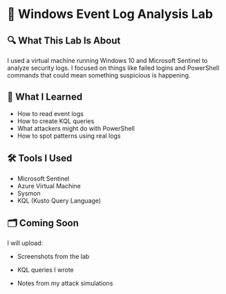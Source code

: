 # 🧪 Windows Event Log Analysis Lab

## 🔍 What This Lab Is About
I used a virtual machine running Windows 10 and Microsoft Sentinel to analyze security logs. I focused on things like failed logins and PowerShell commands that could mean something suspicious is happening.

## 🧠 What I Learned
- How to read event logs
- How to create KQL queries
- What attackers might do with PowerShell
- How to spot patterns using real logs

## 🛠 Tools I Used
- Microsoft Sentinel
- Azure Virtual Machine
- Sysmon
- KQL (Kusto Query Language)

## 🗂 Coming Soon
I will upload:
- Screenshots from the lab
- KQL queries I wrote

- Notes from my attack simulations
